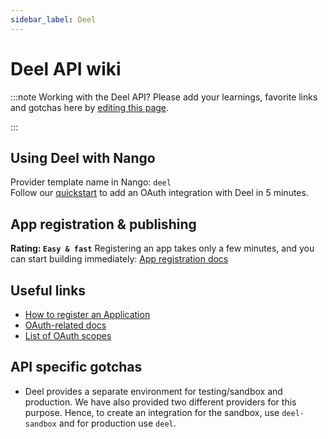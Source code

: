 ```yaml
---
sidebar_label: Deel
---
```


# Deel API wiki

:::note Working with the Deel API?
Please add your learnings, favorite links and gotchas here by [editing this page](https://github.com/nangohq/nango/tree/master/docs/docs/providers/deel.md).

:::

## Using Deel with Nango

Provider template name in Nango: `deel`  
Follow our [quickstart](../quickstart.md) to add an OAuth integration with Deel in 5 minutes.

## App registration & publishing

**Rating: `Easy & fast`**
Registering an app takes only a few minutes, and you can start building immediately: [App registration docs](https://developer.deel.com/docs/oauth2-apps#create-an-appn)


## Useful links

- [How to register an Application](https://developer.deel.com/docs/oauth2-apps#create-an-app)
- [OAuth-related docs](https://developer.deel.com/docs/oauth2)
- [List of OAuth scopes](https://developer.deel.com/docs/scopes-1)

## API specific gotchas

- Deel provides a separate environment for testing/sandbox and production. We have also provided two different providers for this purpose. Hence, to create an integration for the sandbox, use `deel-sandbox` and for production use `deel`. 
